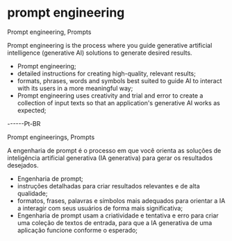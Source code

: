# prompt engineering

Prompt engineering, Prompts

Prompt engineering is the process where you guide generative artificial intelligence (generative AI) solutions to generate desired results.

* Prompt engineering;
* detailed instructions for creating high-quality, relevant results;
* formats, phrases, words and symbols best suited to guide AI to interact with its users in a more meaningful way;
* Prompt engineering uses creativity and trial and error to create a collection of input texts so that an application's generative AI works as expected;

------Pt-BR

Prompt engineerings, Prompts

A engenharia de prompt é o processo em que você orienta as soluções de inteligência artificial generativa (IA generativa) para gerar os resultados desejados. 

* Engenharia de prompt;
* instruções detalhadas para criar resultados relevantes e de alta qualidade;
* formatos, frases, palavras e símbolos mais adequados para orientar a IA a interagir com seus usuários de forma mais significativa;
* Engenharia de prompt usam a criatividade e tentativa e erro para criar uma coleção de textos de entrada, para que a IA generativa de uma aplicação funcione conforme o esperado;

